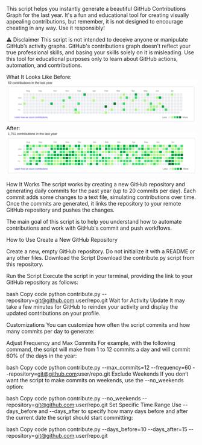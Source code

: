 This script helps you instantly generate a beautiful GitHub Contributions Graph for the last year. It's a fun and educational tool for creating visually appealing contributions, but remember, it is not designed to encourage cheating in any way. Use it responsibly!

⚠️ Disclaimer
This script is not intended to deceive anyone or manipulate GitHub’s activity graphs. GitHub's contributions graph doesn't reflect your true professional skills, and basing your skills solely on it is misleading. Use this tool for educational purposes only to learn about GitHub actions, automation, and contributions.

What It Looks Like
Before:
![Before](before.png)
After:
![After](after.png)

How It Works
The script works by creating a new GitHub repository and generating daily commits for the past year (up to 20 commits per day). Each commit adds some changes to a text file, simulating contributions over time. Once the commits are generated, it links the repository to your remote GitHub repository and pushes the changes.

The main goal of this script is to help you understand how to automate contributions and work with GitHub's commit and push workflows.

How to Use
Create a New GitHub Repository

Create a new, empty GitHub repository.
Do not initialize it with a README or any other files.
Download the Script
Download the contribute.py script from this repository.

Run the Script
Execute the script in your terminal, providing the link to your GitHub repository as follows:

bash
Copy code
python contribute.py --repository=git@github.com:user/repo.git
Wait for Activity Update
It may take a few minutes for GitHub to reindex your activity and display the updated contributions on your profile.

Customizations
You can customize how often the script commits and how many commits per day to generate:

Adjust Frequency and Max Commits
For example, with the following command, the script will make from 1 to 12 commits a day and will commit 60% of the days in the year:

bash
Copy code
python contribute.py --max_commits=12 --frequency=60 --repository=git@github.com:user/repo.git
Exclude Weekends
If you don’t want the script to make commits on weekends, use the --no_weekends option:

bash
Copy code
python contribute.py --no_weekends --repository=git@github.com:user/repo.git
Set Specific Time Range
Use --days_before and --days_after to specify how many days before and after the current date the script should start committing:

bash
Copy code
python contribute.py --days_before=10 --days_after=15 --repository=git@github.com:user/repo.git
